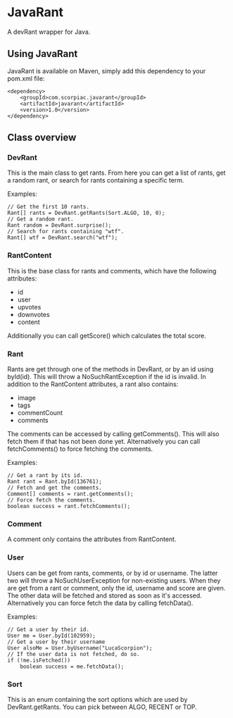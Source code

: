 # JavaRant
A devRant wrapper for Java.

## Using JavaRant
JavaRant is available on Maven, simply add this dependency to your pom.xml file:

	<dependency>
	    <groupId>com.scorpiac.javarant</groupId>
	    <artifactId>javarant</artifactId>
	    <version>1.0</version>
	</dependency>

## Class overview

### DevRant
This is the main class to get rants.
From here you can get a list of rants, get a random rant, or search for rants containing a specific term.

Examples:

	// Get the first 10 rants.
	Rant[] rants = DevRant.getRants(Sort.ALGO, 10, 0);
	// Get a random rant.
	Rant random = DevRant.surprise();
	// Search for rants containing "wtf".
	Rant[] wtf = DevRant.search("wtf");

### RantContent
This is the base class for rants and comments, which have the following attributes:

- id
- user
- upvotes
- downvotes
- content

Additionally you can call getScore() which calculates the total score.

### Rant
Rants are get through one of the methods in DevRant, or by an id using byId(id).
This will throw a NoSuchRantException if the id is invalid.
In addition to the RantContent attributes, a rant also contains:

- image
- tags
- commentCount
- comments

The comments can be accessed by calling getComments().
This will also fetch them if that has not been done yet.
Alternatively you can call fetchComments() to force fetching the comments.

Examples:

	// Get a rant by its id.
	Rant rant = Rant.byId(136761);
	// Fetch and get the comments.
	Comment[] comments = rant.getComments();
	// Force fetch the comments.
	boolean success = rant.fetchComments();

### Comment
A comment only contains the attributes from RantContent.

### User
Users can be get from rants, comments, or by id or username.
The latter two will throw a NoSuchUserException for non-existing users.
When they are get from a rant or comment, only the id, username and score are given.
The other data will be fetched and stored as soon as it's accessed.
Alternatively you can force fetch the data by calling fetchData().

Examples:

	// Get a user by their id.
	User me = User.byId(102959);
	// Get a user by their username
	User alsoMe = User.byUsername("LucaScorpion");
	// If the user data is not fetched, do so.
	if (!me.isFetched())
		boolean success = me.fetchData();

### Sort
This is an enum containing the sort options which are used by DevRant.getRants. You can pick between ALGO, RECENT or TOP.
